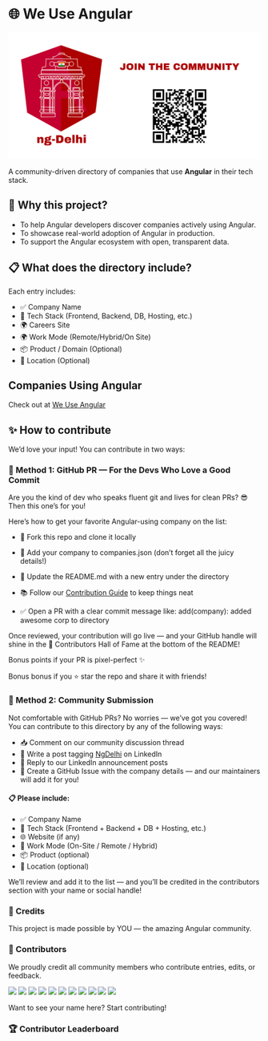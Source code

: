 # 🌐 We Use Angular

![Ng Delhi Logo](./ng-delhi-logo.png)

A community-driven directory of companies that use **Angular** in their tech stack.

## 🚀 Why this project?

- To help Angular developers discover companies actively using Angular.
- To showcase real-world adoption of Angular in production.
- To support the Angular ecosystem with open, transparent data.

## 📋 What does the directory include?

Each entry includes:

- ✅ Company Name
- 🧱 Tech Stack (Frontend, Backend, DB, Hosting, etc.)
- 🌍 Careers Site
- 🌍 Work Mode (Remote/Hybrid/On Site)
- 📦 Product / Domain (Optional)
- 📍 Location (Optional)

## Companies Using Angular

Check out at [We Use Angular](https://weuseangular.netlify.app/)

## ✨ How to contribute

We’d love your input! You can contribute in two ways:

### 🚀 Method 1: GitHub PR — For the Devs Who Love a Good Commit

Are you the kind of dev who speaks fluent git and lives for clean PRs? 😎
Then this one’s for you!

Here’s how to get your favorite Angular-using company on the list:

- 🍴 Fork this repo and clone it locally

- 🧩 Add your company to companies.json (don’t forget all the juicy details!)

- 📝 Update the README.md with a new entry under the directory

- 📚 Follow our [Contribution Guide](contribute.md) to keep things neat

- ✅ Open a PR with a clear commit message like:
  add(company): added awesome corp to directory

Once reviewed, your contribution will go live — and your GitHub handle will shine in the 🎉 Contributors Hall of Fame at the bottom of the README!

Bonus points if your PR is pixel-perfect ✨

Bonus bonus if you ⭐ star the repo and share it with friends!

### 💬 Method 2: Community Submission

Not comfortable with GitHub PRs? No worries — we’ve got you covered!
You can contribute to this directory by any of the following ways:

- 📥 Comment on our community discussion thread
- 💬 Write a post tagging [NgDelhi](https://www.linkedin.com/company/ng-delhi/) on LinkedIn
- 💬 Reply to our LinkedIn announcement posts
- 🐛 Create a GitHub Issue with the company details — and our maintainers will add it for you!

#### 📋 Please include:

- ✅ Company Name
- 🧱 Tech Stack (Frontend + Backend + DB + Hosting, etc.)
- 🌐 Website (if any)
- 🏢 Work Mode (On-Site / Remote / Hybrid)
- 📦 Product (optional)
- 📍 Location (optional)

We’ll review and add it to the list — and you’ll be credited in the contributors section with your name or social handle!

### 🙌 Credits

This project is made possible by YOU — the amazing Angular community.

### 💖 Contributors

We proudly credit all community members who contribute entries, edits, or feedback.

[<img src="https://github.com/rohtashsethi.png" width="70px;"/>](https://github.com/rohtashsethi/)
[<img src="https://avatars.githubusercontent.com/u/68898731" width="70px;"/>](https://github.com/howdysuraj/)
[<img src="https://avatars.githubusercontent.com/u/6235979" width="70px;"/>](https://github.com/HimanshuGoel/)
[<img src="https://avatars.githubusercontent.com/u/21971232" width="70px;"/>](https://github.com/yshashi/)
[<img src="https://avatars.githubusercontent.com/u/23075472" width="70px;"/>](https://github.com/ansafans/)
[<img src="https://avatars.githubusercontent.com/u/74976438" width="70px;"/>](https://github.com/vamshi-ui/)
[<img src="https://avatars.githubusercontent.com/u/64941442" width="70px;"/>](https://github.com/KingsleyAmankwah/)
[<img src="https://avatars.githubusercontent.com/u/48760089" width="70px;"/>](https://github.com/Muzummil/)
[<img src="https://avatars.githubusercontent.com/u/36048341" width="70px;"/>](https://github.com/AyushiRohela/)
[<img src="https://avatars.githubusercontent.com/u/96347576" width="70px;"/>](https://github.com/adi-ray/)
[<img src="https://avatars.githubusercontent.com/u/19947758" width="70px;"/>](https://github.com/ajitzero/)

Want to see your name here? Start contributing!

### 🏆 Contributor Leaderboard

<!-- leaderboard-start -->
<!-- leaderboard-end -->

